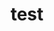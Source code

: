 ---
title: test
tags: [meow]
style: fill
color: danger
description: thus ...
external_url: https://www.douban.com/
---